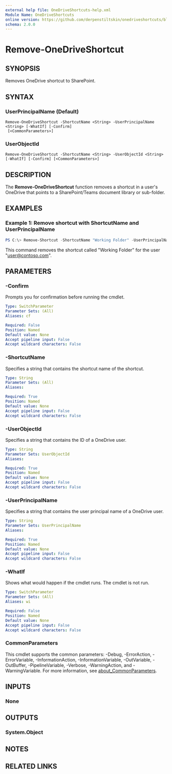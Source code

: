 ```yaml
---
external help file: OneDriveShortcuts-help.xml
Module Name: OneDriveShortcuts
online version: https://github.com/derpenstiltskin/onedriveshortcuts/blob/main/docs/Remove-OneDriveShortcut.md
schema: 2.0.0
---
```


# Remove-OneDriveShortcut

## SYNOPSIS
Removes OneDrive shortcut to SharePoint.

## SYNTAX

### UserPrincipalName (Default)
```
Remove-OneDriveShortcut -ShortcutName <String> -UserPrincipalName <String> [-WhatIf] [-Confirm]
 [<CommonParameters>]
```

### UserObjectId
```
Remove-OneDriveShortcut -ShortcutName <String> -UserObjectId <String> [-WhatIf] [-Confirm] [<CommonParameters>]
```

## DESCRIPTION
The **Remove-OneDriveShortcut** function removes a shortcut in a user's OneDrive that points to a SharePoint/Teams document library or sub-folder.

## EXAMPLES

### Example 1: Remove shortcut with ShortcutName and UserPrincipalName
```powershell
PS C:\> Remove-Shortcut -ShortcutName "Working Folder" -UserPrincipalName "user@contoso.com"
```

This command removes the shortcut called "Working Folder" for the user "user@contoso.com".

## PARAMETERS

### -Confirm
Prompts you for confirmation before running the cmdlet.

```yaml
Type: SwitchParameter
Parameter Sets: (All)
Aliases: cf

Required: False
Position: Named
Default value: None
Accept pipeline input: False
Accept wildcard characters: False
```

### -ShortcutName
Specifies a string that contains the shortcut name of the shortcut.

```yaml
Type: String
Parameter Sets: (All)
Aliases:

Required: True
Position: Named
Default value: None
Accept pipeline input: False
Accept wildcard characters: False
```

### -UserObjectId
Specifies a string that contains the ID of a OneDrive user.

```yaml
Type: String
Parameter Sets: UserObjectId
Aliases:

Required: True
Position: Named
Default value: None
Accept pipeline input: False
Accept wildcard characters: False
```

### -UserPrincipalName
Specifies a string that contains the user principal name of a OneDrive user.

```yaml
Type: String
Parameter Sets: UserPrincipalName
Aliases:

Required: True
Position: Named
Default value: None
Accept pipeline input: False
Accept wildcard characters: False
```

### -WhatIf
Shows what would happen if the cmdlet runs.
The cmdlet is not run.

```yaml
Type: SwitchParameter
Parameter Sets: (All)
Aliases: wi

Required: False
Position: Named
Default value: None
Accept pipeline input: False
Accept wildcard characters: False
```

### CommonParameters
This cmdlet supports the common parameters: -Debug, -ErrorAction, -ErrorVariable, -InformationAction, -InformationVariable, -OutVariable, -OutBuffer, -PipelineVariable, -Verbose, -WarningAction, and -WarningVariable. For more information, see [about_CommonParameters](http://go.microsoft.com/fwlink/?LinkID=113216).

## INPUTS

### None

## OUTPUTS

### System.Object
## NOTES

## RELATED LINKS
